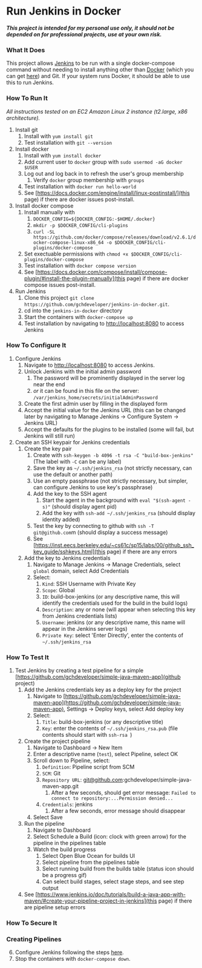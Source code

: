 # Run Jenkins in Docker

***This project is intended for my personal use only, it should not be depended on for professional projects, use at your own risk.***

### What It Does

This project allows [Jenkins](https://www.jenkins.io/) to be run with a single docker-compose command without needing to install anything other than [Docker](https://docs.docker.com/) (which you can get [here](https://docs.docker.com/get-docker/)) and Git. If your system runs Docker, it should be able to use this to run Jenkins.

### How To Run It

*All instructions tested on an EC2 Amazon Linux 2 instance (t2.large, x86 architecture).*

1. Install git 
   1. Install with `yum install git`
   2. Test installation with `git --version`
2. Install docker 
   1. Install with `yum install docker`
   2. Add current user to `docker` group with `sudo usermod -aG docker $USER`
   3. Log out and log back in to refresh the user's group membership
      1. Verify `docker` group membership with `groups`
   4. Test installation with `docker run hello-world`
   5. See [https://docs.docker.com/engine/install/linux-postinstall/](this page) if there are docker issues post-install.
3. Install docker compose
   1. Install manually with
      1. `DOCKER_CONFIG=${DOCKER_CONFIG:-$HOME/.docker}`
      2. `mkdir -p $DOCKER_CONFIG/cli-plugins`
      3. `curl -SL https://github.com/docker/compose/releases/download/v2.6.1/docker-compose-linux-x86_64 -o $DOCKER_CONFIG/cli-plugins/docker-compose`
   2. Set exectuable permissions with `chmod +x $DOCKER_CONFIG/cli-plugins/docker-compose`
   3. Test installation with `docker compose version`
   4. See [https://docs.docker.com/compose/install/compose-plugin/#install-the-plugin-manually](this page) if there are docker compose issues post-install.
4. Run Jenkins
   1. Clone this project `git clone https://github.com/gchdeveloper/jenkins-in-docker.git`.
   2. cd into the `jenkins-in-docker` directory
   3. Start the containers with `docker-compose up`
   4. Test installation by navigating to [http://localhost:8080](http://localhost:8080) to access Jenkins

### How To Configure It
1. Configure Jenkins
   1. Navigate to [http://localhost:8080](http://localhost:8080) to access Jenkins.
   2. Unlock Jenkins with the initial admin password 
      1. The password will be prominently displayed in the server log near the end
      2. *or* it can be found in this file on the server: `/var/jenkins_home/secrets/initialAdminPassword`
   3. Create the first admin user by filling in the displayed form
   4. Accept the initial value for the Jenkins URL (this can be changed later by navigating to Manage Jenkins -> Configure System -> Jenkins URL)
   5. Accept the defaults for the plugins to be installed (some will fail, but Jenkins will still run)
2. Create an SSH keypair for Jenkins credentials
   1. Create the key pair
      1. Create with `ssh-keygen -b 4096 -t rsa -C "build-box-jenkins"` (The label with `-C` can be any label)
      2. Save the key as `~/.ssh/jenkins_rsa` (not strictly necessary, can use the default or another path)
      3. Use an empty passphrase (not strictly necessary, but simpler, can configure Jenkins to use key's passphrase)
      4. Add the key to the SSH agent
         1. Start the agent in the background with `eval "$(ssh-agent -s)"` (should display agent pid)
         2. Add the key with `ssh-add ~/.ssh/jenkins_rsa` (should display identity added)
      5. Test the key by connecting to github with `ssh -T git@github.com`m (should display a success message)
      6. See [https://inst.eecs.berkeley.edu/~cs61c/sp15/labs/00/github_ssh_key_guide/sshkeys.html](this page) if there are any errors
   2. Add the key to Jenkins credentials
      1. Navigate to Manage Jenkins -> Manage Credentials, select `global` domain, select Add Credentials
      2. Select:
         1. `Kind`: SSH Username with Private Key
         2. `Scope`: Global
         3. `ID`: build-box-jenkins (or any descriptive name, this will identify the credentials used for the build in the build logs)
         4. `Description`: any or none (will appear when selecting this key from Jenkins credentials lists)
         5. `Username`: jenkins (or any descriptive name, this name will appear in the Jenkins server logs)
         6. `Private Key`: select 'Enter Directly', enter the contents of `~/.ssh/jenkins_rsa`

### How To Test It
1. Test Jenkins by creating a test pipeline for a simple [https://github.com/gchdeveloper/simple-java-maven-app](github project)
   1. Add the Jenkins credentials key as a deploy key for the project
      1. Navigate to [https://github.com/gchdeveloper/simple-java-maven-app](https://github.com/gchdeveloper/simple-java-maven-app), Settings -> Deploy keys, select Add deploy key
      2. Select:
         1. `Title`: build-box-jenkins (or any descriptive title)
         2. `Key`: enter the contents of `~/.ssh/jenkins_rsa.pub` (file contents should start with `ssh-rsa `)
   2. Create the project pipeline
      1. Navigate to Dashboard -> New Item
      2. Enter a descriptive name (`test`), select Pipeline, select OK
      3. Scroll down to Pipeline, select: 
         1. `Definition`: Pipeline script from SCM
         2. `SCM`: Git 
         3. `Repository URL`: git@github.com:gchdeveloper/simple-java-maven-app.git
            1. After a few seconds, should get error message: `Failed to connect to repository:...Permission denied...`
         4. `Credentials`: jenkins
            1. After a few seconds, error message should disappear
      4. Select Save
   3. Run the pipeline
      1. Navigate to Dashboard
      2. Select Schedule a Build (icon: clock with green arrow) for the pipeline in the pipelines table
      3. Watch the build progress
         1. Select Open Blue Ocean for builds UI
         2. Select pipeline from the pipelines table
         3. Select running build from the builds table (status icon should be a progress gif)
         4. Can select build stages, select stage steps, and see step output
   4. See [https://www.jenkins.io/doc/tutorials/build-a-java-app-with-maven/#create-your-pipeline-project-in-jenkins](this page) if there are pipeline setup errors

### How To Secure It

### Creating Pipelines
6. Configure Jenkins following the steps [here](https://www.jenkins.io/doc/tutorials/build-a-java-app-with-maven/#setup-wizard).
7. Stop the containers with `docker-compose down`.
